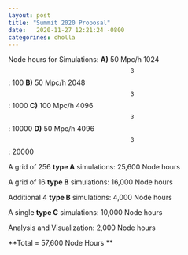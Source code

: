 ```yaml
---
layout: post
title: "Summit 2020 Proposal"
date:   2020-11-27 12:21:24 -0800
categorines: cholla
---
```




Node hours for Simulations:
**A)** 50 Mpc/h  1024$$^3$$: 100
**B)** 50 Mpc/h  2048$$^3$$: 1000
**C)** 100 Mpc/h  4096$$^3$$: 10000
**D)** 50 Mpc/h  4096$$^3$$: 20000 



A grid of 256 **type A** simulations: 25,600 Node hours

A grid of 16 **type B** simulations: 16,000 Node hours 

Additional 4 **type B** simulations: 4,000 Node hours 

A single **type C** simulations: 10,000 Node hours

Analysis and Visualization: 2,000 Node hours


**Total = 57,600 Node Hours **




